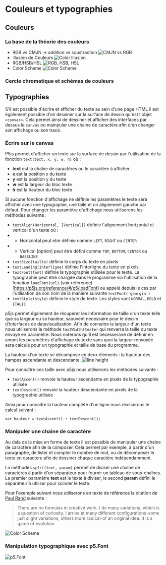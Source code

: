 # Couleurs et typographies
## Couleurs
### La base de la théorie des couleurs
* RGB vs CMJN -> addition vs soustraction
![CMJN vs RGB](https://www.arivaux.com/preprod/cc-2018/CMJN-RGB.png)
* Illusion de Couleurs
![Color Illusion](https://www.arivaux.com/preprod/cc-2018/colorIllusion.png)
* RGB/HSB/HSL
![RGB, HSB, HSL](https://www.arivaux.com/preprod/cc-2018/RGB-HSB-HSL.png)
* Color Scheme
![Color Scheme](https://www.arivaux.com/preprod/cc-2018/ColorScheme.png)
### Cercle chromatique et schémas de couleurs
## Typographies
S'il est possible d'écrire et afficher du texte au sein d'une page HTML il est également possible d'en dessiner sur la surface de dessin qu'est l'objet ```<canvas>```. Cela permet ainsi de dessiner et afficher des interfaces par dessus le ```canvas``` ou mainpuler une chaine de caractère afin d'en changer son affichage ou son tracé.

### Écrire sur le canvas
P5js permet d'afficher un texte sur la surface de dessin par l'utilisation de la fonction ```text(text, x, y, w, h)``` où :

* **text** est la chaîne de caractères ou le caractère à afficher.
* **x** est la position x du texte
* **y** est la position y du texte
* **w** est la largeur du bloc texte
* **h** est la hauteur du bloc texte

Si aucune fonction d'affichage ne définie les paramètres le texte sera afficher avec une typographie, une taile et un alignement gauche par défaut. Pour changer les paramètre d'affichage nous utiliserons les méthodes suivante :

* ```textAlign(Horizontal, [Vertical])``` définie l'alignement horizontal et vertical d'un texte où :
* * Horizontal peut etre définie comme ```LEFT```, ```RIGHT``` ou ```CENTER```
* * Vertical [option] peut être défini comme ```TOP```, ```BOTTOM```, ```CENTER``` ou ```BASELINE```
* ```textSize(taille)``` définie le corps du texte en pixels
* ```textLeading(interligne)``` définie l'interligne du texte en pixels
* ```textFont(font)``` définie la typographie utilisée pour le texte. La typographie peut être chargée dans le programme via l'utilisation de la fonction ```loadFont(url)``` (voir référence)[https://p5js.org/reference/#/p5/loadFont] ou appelé depuis le css par l'utilisation de son nom de la manière suivante ```textFont('georgia')```
* ```textStyle(style)``` définie le style de texte. Les styles sont ```NORMAL```, ```BOLD``` et ```ITALIC```

p5js permet également de récupérer les information de taille d'un texte telle que sa largeur ou sa hauteur, saouvent necessaire pour le dessin d'interfaces de datavisualization. Afin de connaitre la largeur d'un texte nous utiliserons la méthode ```textWidth(texte)``` qui renverra la taille du texte envoyé en paramètre. Nous noterons qu'il est necesseraire de définir en amont les paramètres d'affichage du texte sans quoi la largeur renvoyée sera calculé pour un typographie et taille de base du programme.

La hauteur d'un texte se décompose en deux éléments : la hauteur des hampes ascendante et descendante.
![line height](https://upload.wikimedia.org/wikipedia/hu/a/a1/Fontmetrik%C3%A1k.png)

Pour connaître ces taille avec p5js nous utiliserons les méthodes suivante :
* ```textAscent()``` renvoie la hauteur ascendante en pixels de la typographie utilisée
* ```textDescent()``` renvoie la hauteur descendante en pixels de la typographie utilisée

Ainsi pour connaitre la hauteur complète d'un ligne nous réaliserons le calcul suivant :

```
var hauteur = textAscent() + textDescent();
```

### Manipuler une chaine de caractère
Au dela de la mise en forme de texte il est possible de manipuler une chaine de caractère afin de la composer. Cela permet par exemple, à partir d'un paragraphe, de lister et compter le nombre de mot, ou de décomposer le texte en caractère afin de dessiner chaque caractère indépendamment.

La méthodes ```split(text, param)``` permet de diviser une chaîne de caractères à partir d'un séparateur pour fournir un tableau de sous-chaînes. Le premier paramètre **text** est le texte à diviser, le second **param** défini le séparateur à utiliser pour scinder le texte.

Pour l'exemple suivant nous utiliserons en texte de référence la citation de [Paul Rand](http://www.paul-rand.com) suivante :
>There are no formulas in creative work. I do many variations, which is a question of curiosity. I arrive at many different configurations-some just slight variations, others more radical-of an original idea. It is a game of evolution.




![Color Scheme](https://www.arivaux.com/preprod/cc-2018/string%20manipulation.png)
### Manipulation typographique avec **p5.Font**
![p5.Font](https://www.arivaux.com/preprod/cc-2018/p5Font.png)
